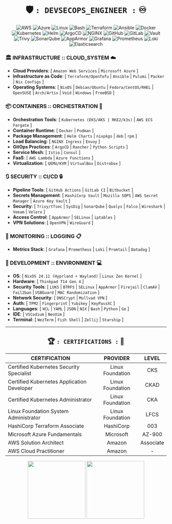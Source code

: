 <div align="center">

# 🛡️ ` : DEVSECOPS_ENGINEER : ` ♾️

![AWS](https://img.shields.io/badge/-Amazon_Web_Services-232F3E?style=flat-square&logo=amazonwebservices&logoColor=white)
![Azure](https://custom-icon-badges.demolab.com/badge/Microsoft%20Azure-0089D6?logo=msazure&logoColor=white)
![Linux](https://img.shields.io/badge/-Linux-FCC624?style=flat-square&logo=linux&logoColor=black)
![Bash](https://img.shields.io/badge/-Bash-4EAA25?style=flat-square&logo=gnu-bash&logoColor=white)
![Terraform](https://img.shields.io/badge/-Terraform-7B42BC?style=flat-square&logo=terraform&logoColor=white)
![Ansible](https://img.shields.io/badge/-Ansible-EE0000?style=flat-square&logo=ansible&logoColor=white)
![Docker](https://img.shields.io/badge/-Docker-2496ED?style=flat-square&logo=docker&logoColor=white)
![Kubernetes](https://img.shields.io/badge/-Kubernetes-326CE5?style=flat-square&logo=kubernetes&logoColor=white)
![Helm](https://img.shields.io/badge/-Helm-0F1689?style=flat-square&logo=helm&logoColor=white)
![ArgoCD](https://img.shields.io/badge/-ArgoCD-EF7B4D?style=flat-square&logo=argo&logoColor=white)
![NGINX](https://img.shields.io/badge/-NGINX-009639?style=flat-square&logo=nginx&logoColor=white)
![GitHub](https://img.shields.io/badge/-GitHub_Actions-181717?style=flat-square&logo=github&logoColor=white)
![GitLab](https://img.shields.io/badge/-GitLab_CI-FCA121?style=flat-square&logo=gitlab&logoColor=white)
![Vault](https://img.shields.io/badge/-HashiCorp_Vault-000000?style=flat-square&logo=vault&logoColor=white)
![Trivy](https://img.shields.io/badge/-Trivy-1904DA?style=flat&logo=trivy&logoColor=white)
![SonarQube](https://img.shields.io/badge/-SonarQube-4E9BCD?style=flat-square&logo=sonarqube&logoColor=white)
![AppArmor](https://img.shields.io/badge/-AppArmor-3C6EB4?style=flat-square&logo=apparmor&logoColor=white)
![Grafana](https://img.shields.io/badge/-Grafana-F46800?style=flat-square&logo=grafana&logoColor=white)
![Prometheus](https://img.shields.io/badge/-Prometheus-E6522C?style=flat-square&logo=prometheus&logoColor=white)
![Loki](https://img.shields.io/badge/-Loki-F5A800?style=flat-square&logo=grafana&logoColor=white)
![Elasticsearch](https://img.shields.io/badge/-ELK_Stack-005571?style=flat-square&logo=elasticsearch&logoColor=white)

</div>

### 🏛️ INFRASTRUCTURE :: CLOUD_SYSTEM ☁️
- **Cloud Providers**: [ `Amazon Web Services` | `Microsoft Azure` ]
- **Infrastructure as Code**: [ `Terraform/OpenTofu` | `Ansible` | `Pulumi` | `Packer` | `Nix Configs` ]
- **Operating Systems**: [ `NixOS` | `Debian/Ubuntu` | `Fedora/CentOS/RHEL` | `OpenSUSE` | `Arch/Artix` | `Void` | `Windows` | `FreeBSD` ]

### 📦 CONTAINERS :: ORCHESTRATION 🐋
- **Orchestration Tools**: [ `Kubernetes (EKS/AKS | RKE2/k3s)` | `AWS ECS Fargate` ]
- **Container Runtime**: [ `Docker` | `Podman` ]
- **Package Management**: [ `Helm Charts` | `nixpkgs` | `deb` | `rpm` ]
- **Load Balancing**: [ `NGINX Ingress` | `Envoy` ]
- **GitOps Practices**: [ `ArgoCD` | `Rancher` | `Python Scripts` ]
- **Service Mesh**: [ `Istio` | `Consul` ]
- **FaaS**: [ `AWS Lambda` | `Azure Functions` ]
- **Virtualization**: [ `QEMU/KVM` | `VirtualBox` | `Distrobox` ]

### 🔃 SECURITY :: CI/CD 🔒
- **Pipeline Tools**: [ `GitHub Actions` | `GitLab CI` | `Bitbucket` ]
- **Secrets Management**: [ `HashiCorp Vault` | `Mozilla SOPS` | `AWS Secret Manager` | `Azure Key Vault` ]
- **Security**: [ `Trivy/tfsec` | `SysDig` | `SonarQube` | `Qualys` | `Falco` | `Wireshark` | `Veeam`  | `Velero` ]
- **Access Control**: [ `AppArmor` | `SELinux` | `iptables` ]
- **VPN Solutions**: [ `OpenVPN` | `WireGuard` ]

### 📶 MONITORING :: LOGGING 📋
- **Metrics Stack**: [ `Grafana` | `Prometheus` | `Loki` | `Promtail` | `Datadog` ]

### 🔧 DEVELOPMENT :: ENVIRONMENT 💻
- **OS**: [ `NixOS 24.11 (Hyprland + Wayland)` | `Linux Zen Kernel` ]
- **Hardware**: [ `Thinkpad T14 Gen 4` ]
- **Security Tools**: [ `LUKS` | `BTRFS` | `SELinux` | `AppArmor` | `Firejail` | `ClamAV` | `Fail2ban` | `USBGuard` | `MAC Randomization` ]
- **Network Security**: [ `DNSCrypt` | `Mullvad VPN` ]
- **Auth**: [ `TPM2` | `Fingerprint` | `Yubikey` | `KeyPassXC` ]
- **Languages**: [ `HCL` | `YAML` | `JSON` | `NIX` | `Bash` | `Python` | `Go` ]
- **IDE**: [ `VSCodium` | `NeoVim` ]
- **Terminal**: [ `WezTerm` | `Fish Shell` | `Zellij` | `Starship` ]

---

<div align="center">

## 🏆 ` : CERTIFICATIONS : ` 📜

| CERTIFICATION | PROVIDER | LEVEL |
|--------------|:----------:|:--------:|
| Certified Kubernetes Security Specialist | Linux Foundation | CKS |
| Certified Kubernetes Application Developer | Linux Foundation | CKAD |
| Certified Kubernetes Administrator | Linux Foundation | CKA |
| Linux Foundation System Administrator | Linux Foundation | LFCS |
| HashiCorp Terraform Associate | HashiCorp | 003 |
| Microsoft Azure Fundamentals | Microsoft | AZ-900 |
| AWS Solution Architect | Amazon | Associate |
| AWS Cloud Practitioner | Amazon | - |

<div align="center">
  <img height="180em" src="https://github-readme-stats.vercel.app/api/top-langs/?username=thejondaw&layout=compact&theme=tokyonight"/>
  <img height="180em" src="https://github-readme-stats.vercel.app/api?username=thejondaw&show_icons=true&theme=tokyonight"/>
</div>

</div>
